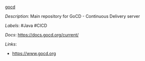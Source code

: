 [gocd](https://github.com/gocd/gocd)

*Description*: Main repository for GoCD - Continuous Delivery server

*Labels*: #Java #CICD

*Docs*: https://docs.gocd.org/current/

*Links*:
  - https://www.gocd.org
